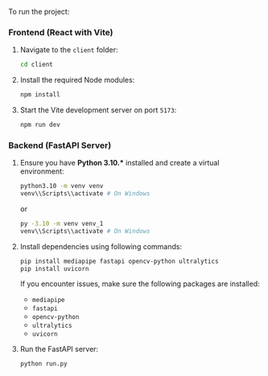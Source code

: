 To run the project:

### **Frontend (React with Vite)**

1. Navigate to the `client` folder:

   ```bash
   cd client
   ```
2. Install the required Node modules:

   ```bash
   npm install
   ```
3. Start the Vite development server on port `5173`:

   ```bash
   npm run dev
   ```

### **Backend (FastAPI Server)**

1. Ensure you have **Python 3.10.\*** installed and create a virtual environment:

   ```bash
   python3.10 -m venv venv
   venv\\Scripts\\activate # On Windows
   ```
   or
   ```bash
   py -3.10 -m venv venv_1
   venv\\Scripts\\activate # On Windows
   ```

2. Install dependencies using following commands:

   ```bash
   pip install mediapipe fastapi opencv-python ultralytics
   pip install uvicorn
   ```

   If you encounter issues, make sure the following packages are installed:

   * `mediapipe`
   * `fastapi`
   * `opencv-python`
   * `ultralytics`
   * `uvicorn`

3. Run the FastAPI server:

   ```bash
   python run.py
   ```

